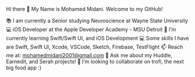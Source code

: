 

Hi there 👋
My Name is Mohamed Midani. Welcome to my GitHub!


📚 I am currently a Senior studying Neuroscience at Wayne State University
💻 iOS Developer at the Apple Developer Academy - MSU Detroit
🌱 I’m currently learning Swift/Swift UI, and iOS Development
💻 Some skills I have are Swift, Swift UI, Xcode, VSCode, Sketch, Firebase, TestFlight
📫 Reach me at: mohamedmidani2001@gmail.com 
💬 Ask me about my Huddle, Earnedit, and Serah projects!
💞️ I’m looking to collaborate on trofi, the next big food app :)

